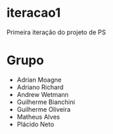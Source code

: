 # <h1> iteracao1
Primeira iteração do projeto de PS

# <h1> Grupo
* Adrian Moagne
* Adriano Richard
* Andrew Wetmann
* Guilherme Bianchini
* Guilherme Oliveira
* Matheus Alves
* Plácido Neto
